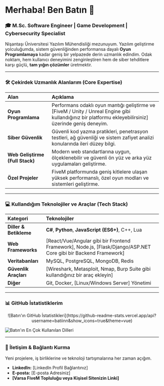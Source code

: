 # Merhaba! Ben Batın 👋

### 🎓 M.Sc. Software Engineer | Game Development | Cybersecurity Specialist

Nişantaşı Üniversitesi Yazılım Mühendisliği mezunuyum. Yazılım geliştirme yolculuğumda, sistem güvenliğinden performansa dayalı **Oyun Programlamaya** kadar geniş bir yelpazede derin uzmanlık edindim. Odak noktam, hem kullanıcı deneyimini zenginleştiren hem de siber tehditlere karşı güçlü, **tam yığın çözümler** üretmektir.

---

### 🛠️ Çekirdek Uzmanlık Alanlarım (Core Expertise)

| Alan | Açıklama |
| :--- | :--- |
| **Oyun Programlama** | Performans odaklı oyun mantığı geliştirme ve [FiveM / Unity / Unreal Engine gibi kullandığınız bir platformu ekleyebilirsiniz] üzerinde geniş deneyim. |
| **Siber Güvenlik** | Güvenli kod yazma pratikleri, penetrasyon testleri, ağ güvenliği ve sistem zafiyet analizi konularında ileri düzey bilgi. |
| **Web Geliştirme (Full Stack)** | Modern web standartlarına uygun, ölçeklenebilir ve güvenli ön yüz ve arka yüz uygulamaları geliştirme. |
| **Özel Projeler** | FiveM platformunda geniş kitlelere ulaşan yüksek performanslı, özel oyun modları ve sistemleri geliştirme. |

---

### 💻 Kullandığım Teknolojiler ve Araçlar (Tech Stack)

| Kategori | Teknolojiler |
| :--- | :--- |
| **Diller & Betikleme** | **C#**, **Python**, **JavaScript (ES6+)**, C++, Lua |
| **Web Frameworks** | [React/Vue/Angular gibi bir Frontend Framework], Node.js, [Flask/Django/ASP.NET Core gibi bir Backend Framework] |
| **Veritabanları** | MySQL, PostgreSQL, MongoDB, Redis |
| **Güvenlik Araçları** | [Wireshark, Metasploit, Nmap, Burp Suite gibi kullandığınız bir araç ekleyin] |
| **Diğer** | Git, Docker, [Linux/Windows Server] Yönetimi |

---

### 📊 GitHub İstatistiklerim

<p align="center">
  ![Batın'ın GitHub İstatistikleri](https://github-readme-stats.vercel.app/api?username=batiinn&show_icons=true&theme=vue) 
  
  ![Batın'ın En Çok Kullanılan Dilleri](https://github-readme-stats.vercel.app/api/top-langs/?username=batiinn&layout=compact&theme=vue)
</p>

---

### 🤝 İletişim & Bağlantı Kurma

Yeni projelere, iş birliklerine ve teknoloji tartışmalarına her zaman açığım.

* **LinkedIn:** [LinkedIn Profil Bağlantınız]
* **E-posta:** [E-posta Adresiniz]
* **[Varsa FiveM Topluluğu veya Kişisel Sitenizin Linki]**

